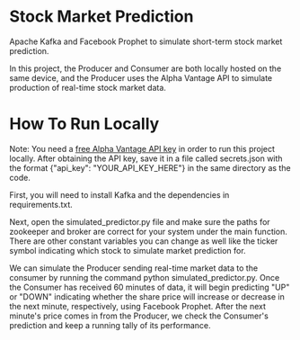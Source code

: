# Stock Market Prediction
Apache Kafka and Facebook Prophet to simulate short-term stock market prediction.

In this project, the Producer and Consumer are both locally hosted on the same device, and the Producer uses the Alpha Vantage API to simulate production of real-time stock market data.

# How To Run Locally

Note: You need a [free Alpha Vantage API key](https://www.alphavantage.co/support/#api-key) in order to run this project locally. After obtaining the API key, save it in a file called secrets.json with the format {"api_key": "YOUR_API_KEY_HERE"} in the same directory as the code.

First, you will need to install Kafka and the dependencies in requirements.txt.

Next, open the simulated_predictor.py file and make sure the paths for zookeeper and broker are correct for your system under the main function. There are other constant variables you can change as well like the ticker symbol indicating which stock to simulate market prediction for.

We can simulate the Producer sending real-time market data to the consumer by running the command python simulated_predictor.py. Once the Consumer has received 60 minutes of data, it will begin predicting "UP" or "DOWN" indicating whether the share price will increase or decrease in the next minute, respectively, using Facebook Prophet. After the next minute's price comes in from the Producer, we check the Consumer's prediction and keep a running tally of its performance.

